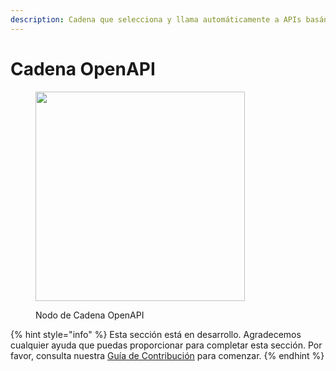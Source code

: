 ```yaml
---
description: Cadena que selecciona y llama automáticamente a APIs basándose únicamente en una especificación OpenAPI.
---
```


# Cadena OpenAPI

<figure><img src="../../../.gitbook/assets/image (25) (1).png" alt="" width="335"><figcaption><p>Nodo de Cadena OpenAPI</p></figcaption></figure>

{% hint style="info" %}
Esta sección está en desarrollo. Agradecemos cualquier ayuda que puedas proporcionar para completar esta sección. Por favor, consulta nuestra [Guía de Contribución](../../../contributing/) para comenzar.
{% endhint %}

